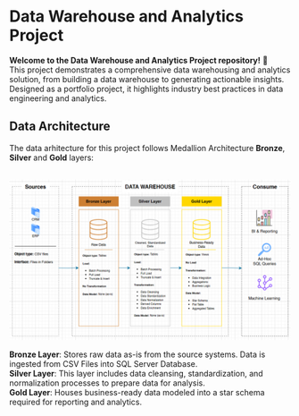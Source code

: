 <h1>Data Warehouse and Analytics Project</h1>

<strong>Welcome to the Data Warehouse and Analytics Project repository!</strong> 🚀</br>
This project demonstrates a comprehensive data warehousing and analytics solution, from building a data warehouse to generating actionable insights. Designed as a portfolio project, it highlights industry best practices in data engineering and analytics.

<h2>Data Architecture</h2>
The data arhitecture for this project follows Medallion Architecture <strong>Bronze</strong>, <strong>Silver</strong> and <strong>Gold</strong> layers:</br></br>

![DTW](docs/data_architecture.png)

<strong>Bronze Layer</strong>: Stores raw data as-is from the source systems. Data is ingested from CSV Files into SQL Server Database.</br>
<strong>Silver Layer</strong>: This layer includes data cleansing, standardization, and normalization processes to prepare data for analysis.</br>
<strong>Gold Layer</strong>: Houses business-ready data modeled into a star schema required for reporting and analytics.
